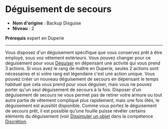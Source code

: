 # Déguisement de secours

 * **Nom d'origine** : Backup Disguise
 * **Niveau** : 2


<p><span id="ctl00_MainContent_DetailedOutput"><strong>Prérequis</strong> expert en Duperie<br></span></p>
<hr>
<p>Vous disposez d'un déguisement spécifique que vous conservez prêt à être employé, sous vos vêtement extérieurs. Vous pouvez changer pour ce déguisement pour vous <a href="https://2e.aonprd.com/Actions.aspx?ID=46">Déguiser</a> en dépensant une activité qui vous prend 3 actions. Si vous avez le rang de maître en Duperie, seules 2 actions sont nécessaires et si votre rang est légendaire c'est une action unique.  Vous pouvez créer un nouveau déguisement de secours en dépensant le temps habituel que cela vous prend pour vous déguiser, mais vous ne pouvez porter qu'un seul déguisement de secours à la fois. Disposer d'un déguisement de secours ne vous permet pas de retirer votre armure ou tout autre partie de vêtement compliqué plus rapidement, mais une fois ôtés, le déguisement est aussitôt disponible.  Comme vous portez le déguisement de secours prêt, il est possible qu'une fouille puisse révéler certains éléments du déguisement (voir <a href="https://2e.aonprd.com/Actions.aspx?ID=61">Dissimuler un objet</a> dans la compétence <a href="https://2e.aonprd.com/Skills.aspx?ID=15">Discrétion</a>.&nbsp;</p>